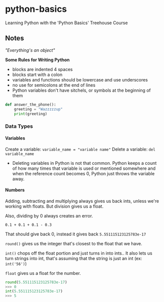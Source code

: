 # python-basics
Learning Python with the 'Python Basics' Treehouse Course


## Notes
_"Everything's an object"_

**Some Rules for Writing Python**
- blocks are indented 4 spaces
- blocks start with a colon
- variables and functions should be lowercase and use underscores
- no use for semicolons at the end of lines
- Python variables don't have sitchels, or symbols at the beginning of them

```Python
def answer_the_phone():
    greeting = "Wazzzzzup"
    print(greeting)
```

### Data Types
#### Variables
Create a variable: `variable_name = "variable name"`
Delete a variable: `del variable_name`

* Deleting variables in Python is not that common. Python keeps a count of how many times that variable is used or mentioned somewhere and when the reference count becomes 0, Python just throws the variable away.


#### Numbers
Adding, subtracting and multiplying always gives us back ints, unless we're working with floats. But division gives us a float.

Also, dividing by 0 always creates an error.

`0.1 + 0.1 + 0.1 - 0.3`

That should give back 0, instead it gives back `5.551115123125783e-17`

`round()` gives us the integer that's closest to the float that we have.

`int()` chops off the float portion and just turns in into ints.. It also lets us turn strings into int, that's assuming that the string is just an int (ex: `int('56')`)

`float` gives us a float for the number.

```Python
round(5.551115123125783e-17)
>>> 0
int(5.551115123125783e-17)
>>> 5
```
